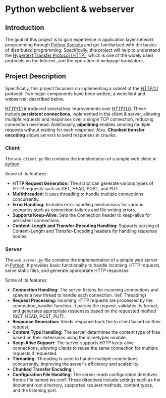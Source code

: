 # Python webclient & webserver

## Introduction
The goal of this project is to gain experience in application layer network programming through [Python Sockets](https://docs.python.org/3/library/socket.html) and get familiarized with the basics of distributed programming. Specifically, this project will help to understand the [Hypertext Transfer Protocol (HTTP)](https://en.wikipedia.org/wiki/HTTP), which is one of the widely used protocols on the Internet, and the operation of webpage translators. 

## Project Description
Specifically, this project focusess on inplementing a subset of the [HTTP/1.1](https://datatracker.ietf.org/doc/html/rfc2616) protocol. Two major components have been written, a webclient and webserver, described below.

[HTTP/1.1](https://datatracker.ietf.org/doc/html/rfc2616) introduced several key improvements over [HTTP/1.0](https://datatracker.ietf.org/doc/html/rfc1945). These include __persistent connections__, inplemented in the client & server, allowing multiple requests and responses over a single TCP connection, reducing connection overhead. Additionally, __pipelining__ enables sending multiple requests without waiting for each response. Also, __Chunked transfer encoding__ allows servers to send responses in chunks.

### Client
The `web_client.py` file contains the inmelentation of a simple web client in [python](https://www.python.org/). 

Some of its features:
- __HTTP Request Generation:__ The script can generate various types of HTTP requests such as GET, HEAD, POST, and PUT.
- __Multithreaded:__ It uses threading to handle multiple connections concurrently.
- __Error Handling:__ Includes error handling mechanisms for various scenarios such as connection failures and file writing errors.
- __Supports Keep-Alive:__ Sets the Connection header to keep-alive for persistent connections.
- __Content-Length and Transfer-Encoding Handling:__ Supports parsing of Content-Length and Transfer-Encoding headers for handling response bodies.

### Server
The `web_server.py` file contains the implementation of a simple web server in [Python](https://www.python.org/). It provides basic functionality to handle incoming HTTP requests, serve static files, and generate appropriate HTTP responses.

Some of its features:
- __Connection Handling:__ The server listens for incoming connections and spawns a new thread to handle each connection. (ref. Threading)
- __Request Processing:__ Incoming HTTP requests are processed by the connection_handler function. It parses the request, validates its format, and generates appropriate responses based on the requested method (GET, HEAD, POST, PUT).
- __Response Generation:__ Sends response back the to client based on their request.
- __Content Type Handling:__ The server determines the content type of files based on their extensions using the mimetypes module. 
- __Keep-Alive Support:__ The server supports HTTP keep-alive connections, allowing clients to reuse the same connection for multiple requests if requested.
- __Threading:__ Threading is used to handle multiple connections concurrently, improving the server's efficiency and scalability.
- __Chunked Transfer Encoding__ : 
- __Configuration File Handling:__ The server reads configuration directives from a file named ws.conf. These directives include settings such as the document root directory, supported request methods, content types, and the listening port.
